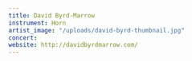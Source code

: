 ```yaml
---
title: David Byrd-Marrow
instrument: Horn
artist_image: "/uploads/david-byrd-thumbnail.jpg"
concert: 
website: http://davidbyrdmarrow.com/
---
```


